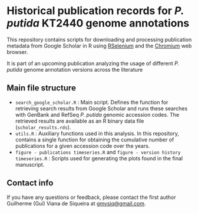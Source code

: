 # Historical publication records for _P. putida_ KT2440 genome annotations

This repository contains scripts for downloading and processing publication metadata from Google Scholar in R using [RSelenium](https://github.com/ropensci/RSelenium) and the [Chromium](https://github.com/chromium/chromium) web browser.

It is part of an upcoming publication analyzing the usage of different _P. putida_ genome annotation versions across the literature

## Main file structure
- `search_google_scholar.R` : Main script. Defines the function for retrieving search results from Google Scholar and runs these searches with GenBank and RefSeq _P. putida_ genomic
accession codes. The retrieved results are available as an R binary data file (`scholar_results.rds`).
- `utils.R` : Auxiliary functions used in this analysis. In this repository, contains a single function for obtaining the cumulative number of publications for a given accession code over the years.
- `figure - publications timeseries.R` and `figure - version history timeseries.R` : Scripts used for generating the plots found in the final manuscript.

## Contact info
If you have any questions or feedback, please contact the first author Guilherme (Gui) Viana de Siqueira at gmvsiq@gmail.com.
